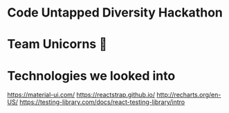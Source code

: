 # Code Untapped Diversity Hackathon

# Team Unicorns :unicorn:

# Technologies we looked into
https://material-ui.com/
https://reactstrap.github.io/
http://recharts.org/en-US/
https://testing-library.com/docs/react-testing-library/intro
